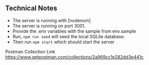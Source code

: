 
## Technical Notes

- The server is running with [nodemon]
- The server is running on port 3001.
- Provide the .env variables with the sample from env.sample
- Run, `npm run seed` will seed the local SQLite database.
- Then run `npm start` which should start the server

  

Postman Collection Link
https://www.getpostman.com/collections/2a969cc1e282dd3e441c

